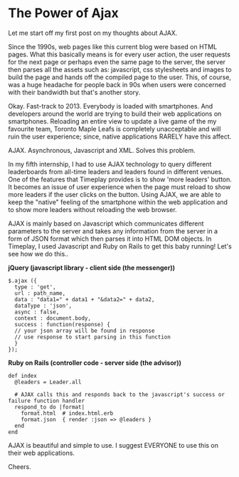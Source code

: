 The Power of Ajax
=================

Let me start off my first post on my thoughts about AJAX.

Since the 1990s, web pages like this current blog were based on HTML pages. What this basically means is for every user action, the user requests for the next page or perhaps even the same page to the server, the server then parses all the assets such as: javascript, css stylesheets and images to build the page and hands off the compiled page to the user. This, of course, was a huge headache for people back in 90s when users were concerned with their bandwidth but that's another story.

Okay. Fast-track to 2013. Everybody is loaded with smartphones. And developers around the world are trying to build their web applications on smartphones. Reloading an entire view to update a live game of the my favourite team, Toronto Maple Leafs is completely unacceptable and will ruin the user experience; since, native applications RARELY have this affect.

AJAX. Asynchronous, Javascript and XML. Solves this problem.

In my fifth internship, I had to use AJAX technology to query different leaderboards from all-time leaders and leaders found in different venues. One of the features that Timeplay provides is to show 'more leaders' button. It becomes an issue of user experience when the page must reload to show more leaders if the user clicks on the button. Using AJAX, we are able to keep the "native" feeling of the smartphone within the web application and to show more leaders without reloading the web browser.

AJAX is mainly based on Javascript which communicates different parameters to the server and takes any information from the server in a form of JSON format which then parses it into HTML DOM objects. In Timeplay, I used Javascript and Ruby on Rails to get this baby running! Let's see how we do this..

__jQuery (javascript library - client side (the messenger))__

	$.ajax ({
	  type : 'get',
	  url : path_name,
	  data : "data1=" + data1 + "&data2=" + data2,   
	  dataType : 'json',
	  async : false,
	  context : document.body,
	  success : function(response) {
	  // your json array will be found in response
	  // use response to start parsing in this function
	  }
	});

__Ruby on Rails (controller code - server side (the advisor))__

	def index
	  @leaders = Leader.all

	  # AJAX calls this and responds back to the javascript's success or failure function handler
	  respond_to do |format|
	    format.html  # index.html.erb
	    format.json  { render :json => @leaders }
	  end
	end

AJAX is beautiful and simple to use. I suggest EVERYONE to use this on their web applications.

Cheers.



